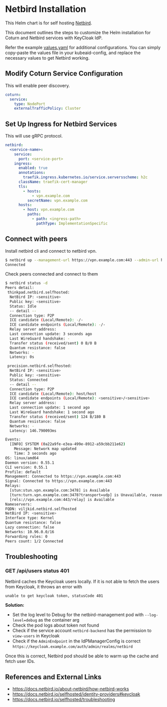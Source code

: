 # Netbird Installation

This Helm chart is for self hosting [Netbird](https://netbird.io).

This document outlines the steps to customize the Helm installation for Coturn and Netbird services with KeyCloak IdP.

Refer the example [values.yaml](./examples/values.yaml) for additional configurations.
You can simply copy-paste the values file in your kubeaid-config, and replace the necessary values to get Netbird working.

## Modify Coturn Service Configuration

This will enable peer discovery.

```yaml
coturn:
  service:
    type: NodePort
    externalTrafficPolicy: Cluster
```

## Set Up Ingress for Netbird Services

This will use gRPC protocol.

```yaml
netbird:
  <service-name>:
    service:
      port: <service-port>
    ingress:
      enabled: true
      annotations:
        traefik.ingress.kubernetes.io/service.serversscheme: h2c
      className: traefik-cert-manager
      tls:
        - hosts:
            - vpn.example.com
          secretName: vpn.example.com
      hosts:
        - host: vpn.example.com
          paths:
            - path: <ingress-path>
              pathType: ImplementationSpecific
```

## Connect with peers

Install netbird cli and connect to netbird vpn.

```sh
$ netbird up --management-url https://vpn.example.com:443 --admin-url https://vpn.example.com
Connected
```

Check peers connected and connect to them

```sh
$ netbird status -d                                                                          
Peers detail:
 thinkpad.netbird.selfhosted:
  NetBird IP: <sensitive>
  Public key: <sensitive>
  Status: Idle
  -- detail --
  Connection type: P2P
  ICE candidate (Local/Remote): -/-
  ICE candidate endpoints (Local/Remote): -/-
  Relay server address: 
  Last connection update: 3 seconds ago
  Last WireGuard handshake: -
  Transfer status (received/sent) 0 B/0 B
  Quantum resistance: false
  Networks: -
  Latency: 0s

 precision.netbird.selfhosted:
  NetBird IP: <sensitive>
  Public key: <sensitive>
  Status: Connected
  -- detail --
  Connection type: P2P
  ICE candidate (Local/Remote): host/host
  ICE candidate endpoints (Local/Remote): <sensitive>/<sensitive>
  Relay server address: 
  Last connection update: 1 second ago
  Last WireGuard handshake: 1 second ago
  Transfer status (received/sent) 124 B/180 B
  Quantum resistance: false
  Networks: -
  Latency: 146.790093ms

Events:
  [INFO] SYSTEM (0a22a9fe-e3ea-499e-8912-a59cbb211e62)
    Message: Network map updated
    Time: 3 seconds ago
OS: linux/amd64
Daemon version: 0.55.1
CLI version: 0.55.1
Profile: default
Management: Connected to https://vpn.example.com:443
Signal: Connected to https://vpn.example.com:443
Relays: 
  [stun:stun.vpn.example.com:3478] is Available
  [turn:turn.vpn.example.com:3478?transport=udp] is Unavailable, reason: allocate: Allocate error response (error 401: Unauthorized)
  [rels://vpn.example.com:443/relay] is Available
Nameservers: 
FQDN: viljkid.netbird.selfhosted
NetBird IP: <sensitive>
Interface type: Kernel
Quantum resistance: false
Lazy connection: false
Networks: 10.96.0.0/16
Forwarding rules: 0
Peers count: 1/2 Connected
```

## Troubleshooting

### GET /api/users status 401

Netbird caches the Keycloak users locally. If it is not able to fetch the users from Keycloak, it throws an error with

```log
unable to get keycloak token, statusCode 401
```

**Solution:**

- Set the log level to Debug for the netbird-management pod with `--log-level=debug` as the container arg
- Check the pod logs about token not found
- Check if the service account `netbird-backend` has the permission to `view-users` in Keycloak
- Check if the `AdminEndpoint` in the IdPManagerConfig is correct `https://keycloak.example.com/auth/admin/realms/netbird`

Once this is correct, Netbird pod should be able to warm up the cache and fetch user IDs.

## References and External Links

- https://docs.netbird.io/about-netbird/how-netbird-works
- https://docs.netbird.io/selfhosted/identity-providers#keycloak
- https://docs.netbird.io/selfhosted/troubleshooting
